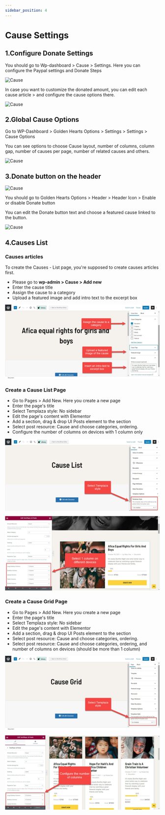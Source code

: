 ```yaml
---
sidebar_position: 4
---
```

# Cause Settings

## 1.Configure Donate Settings

You should go to Wp-dashboard > Cause > Settings. Here you can configure the Paypal settings and Donate Steps

![Cause](./img/cause-payment.avif)

In case you want to customize the donated amount, you can edit each cause article > and configure the cause options there. 

![Cause](./img/cause-setting.avif)

## 2.Global Cause Options

Go to WP-Dashboard > Golden Hearts Options > Settings > Settings > Cause Options

You can see options to choose Cause layout, number of columns, column gap, number of causes per page, number of related causes and others. 

![Cause](./img/cause-options.avif)

## 3.Donate button on the header

![Cause](./img/cause-donate.avif)

You should go to Golden Hearts Options > Header > Header Icon > Enable or disable Donate button

You can edit the Donate button text and choose a featured cause linked to the button. 

![Cause](./img/cause-donate-options.avif)

## 4.Causes List

### Causes articles

To create the Causes - List page, you're supposed to create causes articles first.

* Please go to **wp-admin > Cause > Add new**
* Enter the cause title
* Assign the cause to a category
* Upload a featured image and add intro text to the excerpt box
  
![Cause](./img/cause-article.jpeg)

### Create a Cause List Page

* Go to Pages > Add New. Here you create a new page
* Enter the page's title
* Select Templaza style: No sidebar
* Edit the page's content with Elementor
* Add a section, drag & drop UI Posts element to the section
* Select post resource: Cause and choose categories, ordering.
* Configure the number of columns on devices with 1 column only

![Cause](./img/cause-list.jpeg)

![Cause](./img/cause-list-setting.jpeg)

### Create a Cause Grid Page

* Go to Pages > Add New. Here you create a new page
* Enter the page's title
* Select Templaza style: No sidebar
* Edit the page's content with Elementor
* Add a section, drag & drop UI Posts element to the section
* Select post resource: Cause and choose categories, ordering.
* Select post resource: Cause and choose categories, ordering, and number of columns on devices (should be more than 1 column)

![Cause](./img/cause-grid.jpeg)

![Cause](./img/cause-grid-setting.jpeg)